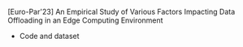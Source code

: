[Euro-Par'23] An Empirical Study of Various Factors Impacting Data Offloading in an Edge Computing Environment
- Code and dataset
